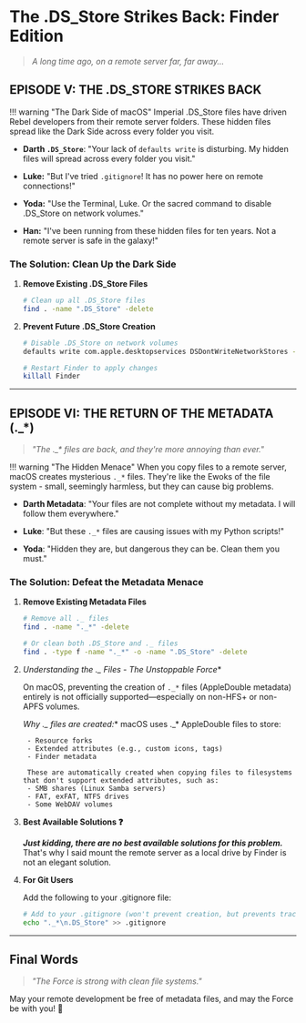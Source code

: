 # The .DS_Store Strikes Back: Finder Edition

> *A long time ago, on a remote server far, far away...*

## EPISODE V: THE .DS_STORE STRIKES BACK

!!! warning "The Dark Side of macOS"
    Imperial .DS_Store files have driven Rebel developers from their remote server folders. These hidden files spread like the Dark Side across every folder you visit.


- **Darth `.DS_Store`**: "Your lack of `defaults write` is disturbing. My hidden files will spread across every folder you visit."

- **Luke:** "But I've tried `.gitignore`! It has no power here on remote connections!"

- **Yoda:** "Use the Terminal, Luke. Or the sacred command to disable .DS_Store on network volumes."

- **Han:** "I've been running from these hidden files for ten years. Not a remote server is safe in the galaxy!"

### The Solution: Clean Up the Dark Side
1. **Remove Existing .DS_Store Files**
   ```bash
   # Clean up all .DS_Store files
   find . -name ".DS_Store" -delete
   ```

2. **Prevent Future .DS_Store Creation**
   ```bash
   # Disable .DS_Store on network volumes
   defaults write com.apple.desktopservices DSDontWriteNetworkStores -bool TRUE
   
   # Restart Finder to apply changes
   killall Finder
   ```
---

## EPISODE VI: THE RETURN OF THE METADATA (._*)

> *"The ._\* files are back, and they're more annoying than ever."*

!!! warning "The Hidden Menace"
    When you copy files to a remote server, macOS creates mysterious `._*` files. They're like the Ewoks of the file system - small, seemingly harmless, but they can cause big problems.

- **Darth Metadata**: "Your files are not complete without my metadata. I will follow them everywhere."

- **Luke**: "But these `._*` files are causing issues with my Python scripts!"

- **Yoda**: "Hidden they are, but dangerous they can be. Clean them you must."

### The Solution: Defeat the Metadata Menace

1. **Remove Existing Metadata Files**
   ```bash
   # Remove all ._ files
   find . -name "._*" -delete
   
   # Or clean both .DS_Store and ._ files
   find . -type f -name "._*" -o -name ".DS_Store" -delete
   ```

2. **Understanding the ._* Files - The Unstoppable Force**

    On macOS, preventing the creation of `._*` files (AppleDouble metadata) entirely is not officially supported—especially on non-HFS+ or non-APFS volumes.

    **Why ._* files are created:**
    macOS uses ._* AppleDouble files to store:

        - Resource forks
        - Extended attributes (e.g., custom icons, tags)
        - Finder metadata

        These are automatically created when copying files to filesystems that don't support extended attributes, such as:
        - SMB shares (Linux Samba servers)
        - FAT, exFAT, NTFS drives
        - Some WebDAV volumes

3. **Best Available Solutions :question:**

    ***Just kidding, there are no best available solutions for this problem.*** That's why I said mount the remote server as a local drive by Finder is not an elegant solution.


4. **For Git Users**

    Add the following to your .gitignore file:
    ```bash
    # Add to your .gitignore (won't prevent creation, but prevents tracking)
    echo "._*\n.DS_Store" >> .gitignore
    ```

---

## Final Words

> *"The Force is strong with clean file systems."*

May your remote development be free of metadata files, and may the Force be with you! 🚀 